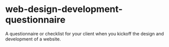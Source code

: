 # web-design-development-questionnaire
A questionnaire or checklist for your client when you kickoff the design and development of a website.
